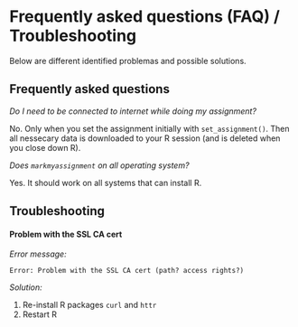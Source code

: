 # Frequently asked questions (FAQ) / Troubleshooting

Below are different identified problemas and possible solutions.

## Frequently asked questions

*Do I need to be connected to internet while doing my assignment?*

No. Only when you set the assignment initially with `set_assignment()`. Then all nessecary data is downloaded to your R session (and is deleted when you close down R).

*Does `markmyassignment` on all operating system?*

Yes. It should work on all systems that can install R.

## Troubleshooting

#### Problem with the SSL CA cert

*Error message:*

`Error: Problem with the SSL CA cert (path? access rights?)`

*Solution:*

1. Re-install R packages `curl` and `httr`
2. Restart R
